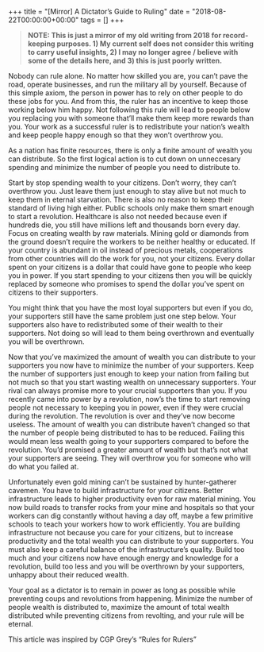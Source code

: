 +++
title = "[Mirror] A Dictator’s Guide to Ruling"
date = "2018-08-22T00:00:00+00:00"
tags = []
+++

> **NOTE: This is just a mirror of my old writing from 2018 for record-keeping purposes. 1) My current self does not consider this writing to carry useful insights, 2) I may no longer agree / believe with some of the details here, and 3) this is just poorly written.** 

Nobody can rule alone. No matter how skilled you are, you can’t pave the road, operate businesses, and run the military all by yourself. Because of this simple axiom, the person in power has to rely on other people to do these jobs for you. And from this, the ruler has an incentive to keep those working below him happy. Not following this rule will lead to people below you replacing you with someone that’ll make them keep more rewards than you. Your work as a successful ruler is to redistribute your nation’s wealth and keep people happy enough so that they won’t overthrow you.

As a nation has finite resources, there is only a finite amount of wealth you can distribute. So the first logical action is to cut down on unneccesary spending and minimize the number of people you need to distribute to.

Start by stop spending wealth to your citizens. Don’t worry, they can’t overthrow you. Just leave them just enough to stay alive but not much to keep them in eternal starvation. There is also no reason to keep their standard of living high either. Public schools only make them smart enough to start a revolution. Healthcare is also not needed because even if hundreds die, you still have millions left and thousands born every day. Focus on creating wealth by raw materials. Mining gold or diamonds from the ground doesn’t require the workers to be neither healthy or educated. If your country is abundant in oil instead of precious metals, cooperations from other countries will do the work for you, not your citizens. Every dollar spent on your citizens is a dollar that could have gone to people who keep you in power. If you start spending to your citizens then you will be quickly replaced by someone who promises to spend the dollar you’ve spent on citizens to their supporters.

You might think that you have the most loyal supporters but even if you do, your supporters still have the same problem just one step below. Your supporters also have to redistributed some of their wealth to their supporters. Not doing so will lead to them being overthrown and eventually you will be overthrown.

Now that you’ve maximized the amount of wealth you can distribute to your supporters you now have to minimize the number of your supporters. Keep the number of supporters just enough to keep your nation from failing but not much so that you start wasting wealth on unnecessary supporters. Your rival can always promise more to your crucial supporters than you. If you recently came into power by a revolution, now’s the time to start removing people not necessary to keeping you in power, even if they were crucial during the revolution. The revolution is over and they’ve now become useless. The amount of wealth you can distribute haven’t changed so that the number of people being distributed to has to be reduced. Failing this would mean less wealth going to your supporters compared to before the revolution. You’d promised a greater amount of wealth but that’s not what your supporters are seeing. They will overthrow you for someone who will do what you failed at.

Unfortunately even gold mining can’t be sustained by hunter-gatherer cavemen. You have to build infrastructure for your citizens. Better infrastructure leads to higher productivity even for raw material mining. You now build roads to transfer rocks from your mine and hospitals so that your workers can dig constantly without having a day off, maybe a few primitive schools to teach your workers how to work efficiently. You are building infrastructure not because you care for your citizens, but to increase productivity and the total wealth you can distribute to your supporters. You must also keep a careful balance of the infrastructure’s quality. Build too much and your citizens now have enough energy and knowledge for a revolution, build too less and you will be overthrown by your supporters, unhappy about their reduced wealth.

Your goal as a dictator is to remain in power as long as possible while preventing coups and revolutions from happening. Minimize the number of people wealth is distributed to, maximize the amount of total wealth distributed while preventing citizens from revolting, and your rule will be eternal.

This article was inspired by CGP Grey’s “Rules for Rulers”